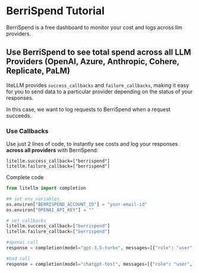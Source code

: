 # BerriSpend Tutorial 
BerriSpend is a free dashboard to monitor your cost and logs across llm providers. 

## Use BerriSpend to see total spend across all LLM Providers (OpenAI, Azure, Anthropic, Cohere, Replicate, PaLM)
liteLLM provides `success_callbacks` and `failure_callbacks`, making it easy for you to send data to a particular provider depending on the status of your responses. 

In this case, we want to log requests to BerriSpend when a request succeeds. 

### Use Callbacks 
Use just 2 lines of code, to instantly see costs and log your responses **across all providers** with BerriSpend: 

```
litellm.success_callback=["berrispend"]
litellm.failure_callback=["berrispend"]
```

Complete code
```python
from litellm import completion

## set env variables
os.environ["BERRISPEND_ACCOUNT_ID"] = "your-email-id" 
os.environ["OPENAI_API_KEY"] = ""

# set callbacks
litellm.success_callback=["berrispend"]
litellm.failure_callback=["berrispend"]

#openai call
response = completion(model="gpt-3.5-turbo", messages=[{"role": "user", "content": "Hi 👋 - i'm openai"}]) 

#bad call
response = completion(model="chatgpt-test", messages=[{"role": "user", "content": "Hi 👋 - i'm a bad call to test error logging"}]) 
```